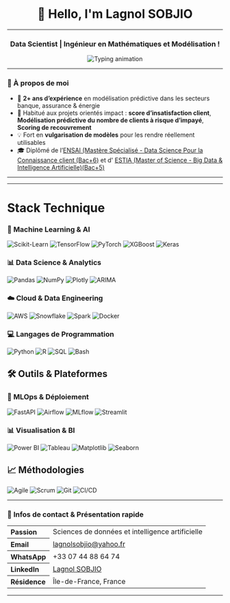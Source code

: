 <h1 align="center">👋 Hello, I'm Lagnol SOBJIO</h1>

---

<h3 align="center">Data Scientist | Ingénieur en Mathématiques et Modélisation !</h3>

<div align="center">
  <img src="https://readme-typing-svg.herokuapp.com?font=Fira+Code&weight=900&size=15&pause=50&color=00ADB5&center=true&vCenter=true&multiline=true&width=1000&lines=🧠+Machine+Learning+%7C+Deep+Learning+%7C+MLOps+%7C+Scoring+%7C+Data+Storytelling;+CI%2FCD+%7C+API+FastAPI+%7C+Streamlit...()" alt="Typing animation" />
</div>


---

### 🌱 À propos de moi

- 🎯 **2+ ans d’expérience** en modélisation prédictive dans les secteurs banque, assurance & énergie
- 🤝 Habitué aux projets orientés impact : **score d’insatisfaction client**, **Modélisation prédictive du nombre de clients à risque d’impayé**, **Scoring de recouvrement**
- 💡 Fort en **vulgarisation de modèles** pour les rendre réellement utilisables
- 🎓 Diplômé  de l’[ENSAI (Mastère Spécialisé - Data Science Pour la Connaissance client (Bac+6)](https://ensai.fr/mastere-specialise-data-science-pour-la-connaissance-client/) et d' [ESTIA (Master of Science - Big Data & Intelligence Artificielle)(Bac+5)](https://www.estia.fr/formations/master/masteres-specialises/msc-master-of-science-bihar-big-data-ai/)
---


---

# Stack Technique

### 🤖 Machine Learning & AI
<img src="https://img.shields.io/badge/scikit--learn-%23F7931E.svg?style=flat&logo=scikit-learn&logoColor=white" alt="Scikit-Learn"> <img src="https://img.shields.io/badge/TensorFlow-%23FF6F00.svg?style=flat&logo=TensorFlow&logoColor=white" alt="TensorFlow"> <img src="https://img.shields.io/badge/PyTorch-%23EE4C2C.svg?style=flat&logo=PyTorch&logoColor=white" alt="PyTorch"> <img src="https://img.shields.io/badge/XGBoost-017CEE?style=flat&logo=xgboost&logoColor=white" alt="XGBoost"> <img src="https://img.shields.io/badge/Keras-%23D00000.svg?style=flat&logo=Keras&logoColor=white" alt="Keras">

### 📊 Data Science & Analytics
<img src="https://img.shields.io/badge/pandas-%23150458.svg?style=flat&logo=pandas&logoColor=white" alt="Pandas"> <img src="https://img.shields.io/badge/numpy-%23013243.svg?style=flat&logo=numpy&logoColor=white" alt="NumPy"> <img src="https://img.shields.io/badge/Plotly-%233F4F75.svg?style=flat&logo=plotly&logoColor=white" alt="Plotly"> <img src="https://img.shields.io/badge/ARIMA-Time_Series-007ACC?style=flat&logo=mathworks&logoColor=white" alt="ARIMA">

### ☁️ Cloud & Data Engineering
<img src="https://img.shields.io/badge/AWS-%23FF9900.svg?style=flat&logo=amazon-aws&logoColor=white" alt="AWS"> <img src="https://img.shields.io/badge/Snowflake-%23292929.svg?style=flat&logo=snowflake&logoColor=white" alt="Snowflake"> <img src="https://img.shields.io/badge/apachespark-%23E35A16.svg?style=flat&logo=apachespark&logoColor=white" alt="Spark"> <img src="https://img.shields.io/badge/Docker-%230db7ed.svg?style=flat&logo=docker&logoColor=white" alt="Docker">

### 💻 Langages de Programmation
<img src="https://img.shields.io/badge/python-3670A0?style=flat&logo=python&logoColor=ffdd54" alt="Python"> <img src="https://img.shields.io/badge/r-%23276DC3.svg?style=flat&logo=r&logoColor=white" alt="R"> <img src="https://img.shields.io/badge/sql-%2307405e.svg?style=flat&logo=amazon-dynamodb&logoColor=white" alt="SQL"> <img src="https://img.shields.io/badge/bash-%23121011.svg?style=flat&logo=gnu-bash&logoColor=white" alt="Bash">

## 🛠️ Outils & Plateformes

### 🚀 MLOps & Déploiement
<img src="https://img.shields.io/badge/FastAPI-005571?style=flat&logo=fastapi" alt="FastAPI"> <img src="https://img.shields.io/badge/Airflow-017CEE?style=flat&logo=Apache%20Airflow&logoColor=white" alt="Airflow"> <img src="https://img.shields.io/badge/MLflow-%23d9ead3.svg?style=flat&logo=numpy&logoColor=blue" alt="MLflow"> <img src="https://img.shields.io/badge/Streamlit-FF4B4B?style=flat&logo=Streamlit&logoColor=white" alt="Streamlit">

### 📊 Visualisation & BI
<img src="https://img.shields.io/badge/PowerBI-F2C811?style=flat&logo=Power%20BI&logoColor=black" alt="Power BI"> <img src="https://img.shields.io/badge/Tableau-E97627?style=flat&logo=Tableau&logoColor=white" alt="Tableau"> <img src="https://img.shields.io/badge/Matplotlib-%23ffffff.svg?style=flat&logo=Matplotlib&logoColor=black" alt="Matplotlib"> <img src="https://img.shields.io/badge/Seaborn-%233F4F75.svg?style=flat&logo=python&logoColor=white" alt="Seaborn">

## 📈 Méthodologies
<img src="https://img.shields.io/badge/Agile-%23FFFFFF.svg?style=flat&logo=agile&logoColor=black" alt="Agile"> <img src="https://img.shields.io/badge/Scrum-%23FFFFFF.svg?style=flat&logo=scrum&logoColor=6DB33F" alt="Scrum"> <img src="https://img.shields.io/badge/Git-%23F05032.svg?style=flat&logo=git&logoColor=white" alt="Git"> <img src="https://img.shields.io/badge/CI/CD-%23000000.svg?style=flat&logo=githubactions&logoColor=white" alt="CI/CD">

---

### 📇 **Infos de contact & Présentation rapide**


<table align="center">
  <tr>
    <th align="left">Passion</th>
    <td>Sciences de données et intelligence artificielle</td>
  </tr>
  <tr>
    <th align="left"> Email</th>
    <td><a href="mailto:lagnolsobjio@yahoo.fr">lagnolsobjio@yahoo.fr</a></td>
  </tr>
  <tr>
    <th align="left"> WhatsApp</th>
    <td>+33 07 44 88 64 74</td>
  </tr>
  <tr>
    <th align="left">LinkedIn</th>
    <td><a href="https://www.linkedin.com/in/lagnol-sobjio/">Lagnol SOBJIO</a></td>
  </tr>
  <tr>
    <th align="left">Résidence</th>
    <td>Île-de-France, France</td>
  </tr>
</table>

---

